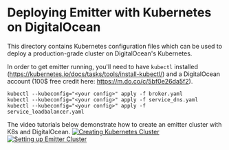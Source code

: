 # Deploying Emitter with Kubernetes on DigitalOcean

This directory contains Kubernetes configuration files which can be used to deploy a production-grade cluster on DigitalOcean's Kubernetes.

In order to get emitter running, you'll need to have `kubectl` installed (https://kubernetes.io/docs/tasks/tools/install-kubectl/) and a DigitalOcean account (100$ free credit here: https://m.do.co/c/5bf0e26da5f2). 

```
kubectl --kubeconfig="<your config>" apply -f broker.yaml
kubectl --kubeconfig="<your config>" apply -f service_dns.yaml
kubectl --kubeconfig="<your config>" apply -f service_loadbalancer.yaml
```

The video tutorials below demonstrate how to create an emitter cluster with K8s and DigitalOcean.
[![Creating Kubernetes Cluster](https://img.youtube.com/vi/lgSJCDTubqo/1.jpg)](https://www.youtube.com/watch?v=lgSJCDTubqo)
[![Setting up Emitter Cluster](https://img.youtube.com/vi/CsrKiNjZ2Ew/1.jpg)](https://www.youtube.com/watch?v=CsrKiNjZ2Ew)

